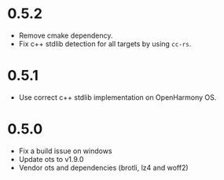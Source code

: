 # 0.5.2

- Remove cmake dependency.
- Fix c++ stdlib detection for all targets by using `cc-rs`.

# 0.5.1

- Use correct c++ stdlib implementation on OpenHarmony OS.

# 0.5.0

- Fix a build issue on windows
- Update ots to v1.9.0
- Vendor ots and dependencies (brotli, lz4 and woff2)